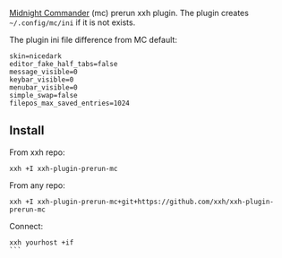 [Midnight Commander](https://en.wikipedia.org/wiki/Midnight_Commander) (mc) prerun xxh plugin. The plugin creates `~/.config/mc/ini` if it is not exists.

The plugin ini file difference from MC default:
```
skin=nicedark
editor_fake_half_tabs=false
message_visible=0
keybar_visible=0
menubar_visible=0
simple_swap=false
filepos_max_saved_entries=1024
```

## Install
From xxh repo:
```
xxh +I xxh-plugin-prerun-mc
```
From any repo:
```
xxh +I xxh-plugin-prerun-mc+git+https://github.com/xxh/xxh-plugin-prerun-mc
```    
Connect:
``````
xxh yourhost +if
```
